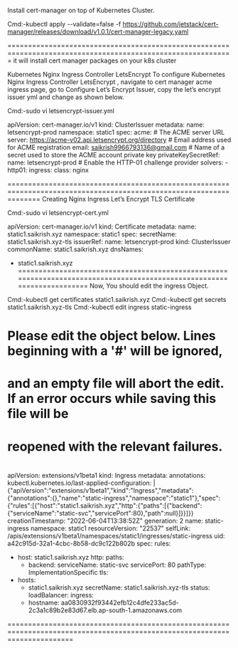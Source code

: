 Install cert-manager on top of Kubernetes Cluster.

Cmd:-kubectl apply --validate=false -f https://github.com/jetstack/cert-manager/releases/download/v1.0.1/cert-manager-legacy.yaml

=============================================================================================================
it will install cert manager packages on your k8s cluster


Kubernetes Nginx Ingress Controller LetsEncrypt
To configure Kubernetes Nginx Ingress Controller LetsEncrypt , navigate to cert manager acme ingress page, 
go to Configure Let’s Encrypt Issuer, copy the let’s encrypt issuer yml and change as shown below.

Cmd:-sudo vi letsencrypt-issuer.yml

apiVersion: cert-manager.io/v1
kind: ClusterIssuer
metadata:
  name: letsencrypt-prod
  namespace: static1
spec:
  acme:
    # The ACME server URL
    server: https://acme-v02.api.letsencrypt.org/directory
    # Email address used for ACME registration
    email: saikrish9966793136@gmail.com
    # Name of a secret used to store the ACME account private key
    privateKeySecretRef:
      name: letsencrypt-prod
    # Enable the HTTP-01 challenge provider
    solvers:
    - http01:
        ingress:
          class: nginx



====================================================================================================================
Creating Nginx Ingress Let’s Encrypt TLS Certificate

Cmd:-sudo vi letsencrypt-cert.yml

apiVersion: cert-manager.io/v1
kind: Certificate
metadata:
  name: static1.saikrish.xyz
  namespace: static1
spec:
  secretName: static1.saikrish.xyz-tls
  issuerRef:
    name: letsencrypt-prod
    kind: ClusterIssuer
  commonName: static1.saikrish.xyz
  dnsNames:
  - static1.saikrish.xyz
=======================================================================================================================
Now, You should edit the ingress Object.

Cmd:-kubectl get certificates static1.saikrish.xyz
Cmd:-kubectl get secrets static1.saikrish.xyz-tls
Cmd:-kubectl edit ingress static-ingress

# Please edit the object below. Lines beginning with a '#' will be ignored,
# and an empty file will abort the edit. If an error occurs while saving this file will be
# reopened with the relevant failures.
#
apiVersion: extensions/v1beta1
kind: Ingress
metadata:
  annotations:
    kubectl.kubernetes.io/last-applied-configuration: |
      {"apiVersion":"extensions/v1beta1","kind":"Ingress","metadata":{"annotations":{},"name":"static-ingress","namespace":"static1"},"spec":{"rules":[{"host":"static1.saikrish.xyz","http":{"paths":[{"backend":{"serviceName":"static-svc","servicePort":80},"path":null}]}}]}}
  creationTimestamp: "2022-06-04T13:38:52Z"
  generation: 2
  name: static-ingress
  namespace: static1
  resourceVersion: "22537"
  selfLink: /apis/extensions/v1beta1/namespaces/static1/ingresses/static-ingress
  uid: a42c915d-32a1-4cbc-8b58-dc9c122b802b
spec:
  rules:
  - host: static1.saikrish.xyz
    http:
      paths:
      - backend:
          serviceName: static-svc
          servicePort: 80
        pathType: ImplementationSpecific
  tls:
  - hosts:
    - static1.saikrish.xyz
    secretName: static1.saikrish.xyz-tls
status:
  loadBalancer:
    ingress:
    - hostname: aa0830932f93442efb12c4dfe233ac5d-2c3a1c89b2e83d67.elb.ap-south-1.amazonaws.com


============================================================================================================================

